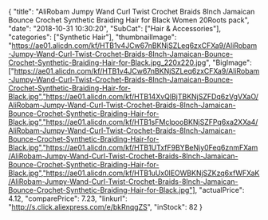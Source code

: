 {
	"title": "AliRobam Jumpy Wand Curl Twist Crochet Braids 8Inch Jamaican Bounce Crochet Synthetic Braiding Hair for Black Women 20Roots pack",
	"date": "2018-10-31 10:30:20",
	"SubCat": ["Hair & Accessories"],
	"categories": ["Synthetic Hair"],
	"thumbnailImage": "https://ae01.alicdn.com/kf/HTB1v4JCw67nBKNjSZLeq6zxCFXa9/AliRobam-Jumpy-Wand-Curl-Twist-Crochet-Braids-8Inch-Jamaican-Bounce-Crochet-Synthetic-Braiding-Hair-for-Black.jpg_220x220.jpg",
	"BigImage": ["https://ae01.alicdn.com/kf/HTB1v4JCw67nBKNjSZLeq6zxCFXa9/AliRobam-Jumpy-Wand-Curl-Twist-Crochet-Braids-8Inch-Jamaican-Bounce-Crochet-Synthetic-Braiding-Hair-for-Black.jpg","https://ae01.alicdn.com/kf/HTB14XvQlBjTBKNjSZFDq6zVgVXaO/AliRobam-Jumpy-Wand-Curl-Twist-Crochet-Braids-8Inch-Jamaican-Bounce-Crochet-Synthetic-Braiding-Hair-for-Black.jpg","https://ae01.alicdn.com/kf/HTB1sFMclpooBKNjSZFPq6xa2XXa4/AliRobam-Jumpy-Wand-Curl-Twist-Crochet-Braids-8Inch-Jamaican-Bounce-Crochet-Synthetic-Braiding-Hair-for-Black.jpg","https://ae01.alicdn.com/kf/HTB1UTxfF9BYBeNjy0Feq6znmFXam/AliRobam-Jumpy-Wand-Curl-Twist-Crochet-Braids-8Inch-Jamaican-Bounce-Crochet-Synthetic-Braiding-Hair-for-Black.jpg","https://ae01.alicdn.com/kf/HTB1uUx0lEOWBKNjSZKzq6xfWFXaK/AliRobam-Jumpy-Wand-Curl-Twist-Crochet-Braids-8Inch-Jamaican-Bounce-Crochet-Synthetic-Braiding-Hair-for-Black.jpg"],
	"actualPrice": 4.12,
	"comparePrice": 7.23,
	"linkurl": "http://s.click.aliexpress.com/e/bkRnqgZS",
	"inStock": 82
}
